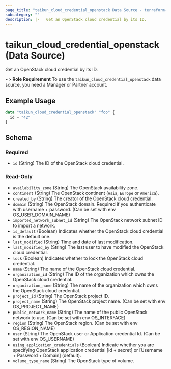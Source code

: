 ```yaml
---
page_title: "taikun_cloud_credential_openstack Data Source - terraform-provider-taikun"
subcategory: ""
description: |-   Get an OpenStack cloud credential by its ID.
---
```


# taikun_cloud_credential_openstack (Data Source)

Get an OpenStack cloud credential by its ID.

~> **Role Requirement** To use the `taikun_cloud_credential_openstack` data source, you need a Manager or Partner account.

## Example Usage

```terraform
data "taikun_cloud_credential_openstack" "foo" {
  id = "42"
}
```

<!-- schema generated by tfplugindocs -->
## Schema

### Required

- `id` (String) The ID of the OpenStack cloud credential.

### Read-Only

- `availability_zone` (String) The OpenStack availability zone.
- `continent` (String) The OpenStack continent (`Asia`, `Europe` or `America`).
- `created_by` (String) The creator of the OpenStack cloud credential.
- `domain` (String) The OpenStack domain. Required if you authenticate with username + password. (Can be set with env OS_USER_DOMAIN_NAME)
- `imported_network_subnet_id` (String) The OpenStack network subnet ID to import a network.
- `is_default` (Boolean) Indicates whether the OpenStack cloud credential is the default one.
- `last_modified` (String) Time and date of last modification.
- `last_modified_by` (String) The last user to have modified the OpenStack cloud credential.
- `lock` (Boolean) Indicates whether to lock the OpenStack cloud credential.
- `name` (String) The name of the OpenStack cloud credential.
- `organization_id` (String) The ID of the organization which owns the OpenStack cloud credential.
- `organization_name` (String) The name of the organization which owns the OpenStack cloud credential.
- `project_id` (String) The OpenStack project ID.
- `project_name` (String) The OpenStack project name. (Can be set with env OS_PROJECT_NAME)
- `public_network_name` (String) The name of the public OpenStack network to use. (Can be set with env OS_INTERFACE)
- `region` (String) The OpenStack region. (Can be set with env OS_REGION_NAME)
- `user` (String) The OpenStack user or Application credential Id. (Can be set with env OS_USERNAME)
- `using_application_credentials` (Boolean) Indicate whether you are specifying OpenStack application credential [id + secret] or [Username + Password + Domain] (default).
- `volume_type_name` (String) The OpenStack type of volume.


